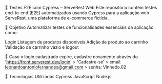🧪 Testes E2E com Cypress – ServeRest Web Este repositório contém testes end-to-end (E2E) automatizados usando Cypress para a aplicação web ServeRest, uma plataforma de e-commerce fictícia.

📌 Objetivo Automatizar testes de funcionalidades essenciais da aplicação como:

Login Listagem de produtos disponíveis Adição de produto ao carrinho Validação de carrinho vazio e logout

🚨 Caso o login cadastrado expire, cadastre novamente através do 'https://front.serverest.dev/login' > 'Cadastre-se' > email: leonardoantoniofernandes@gmail.com > senha: Vinhedo.02

🧰 Tecnologias Utilizadas Cypress JavaScript Node.js
